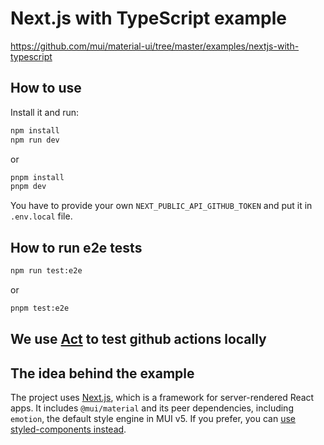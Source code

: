 # Next.js with TypeScript example

https://github.com/mui/material-ui/tree/master/examples/nextjs-with-typescript

## How to use

Install it and run:

```sh
npm install
npm run dev
```

or

```sh
pnpm install
pnpm dev
```

You have to provide your own `NEXT_PUBLIC_API_GITHUB_TOKEN` and put it in `.env.local` file.

## How to run e2e tests

```sh
npm run test:e2e
```

or

```sh
pnpm test:e2e
```

## We use [Act](https://github.com/nektos/act) to test github actions locally

## The idea behind the example

The project uses [Next.js](https://github.com/vercel/next.js), which is a framework for server-rendered React apps.
It includes `@mui/material` and its peer dependencies, including `emotion`, the default style engine in MUI v5. If you prefer, you can [use styled-components instead](https://mui.com/material-ui/guides/interoperability/#styled-components).
